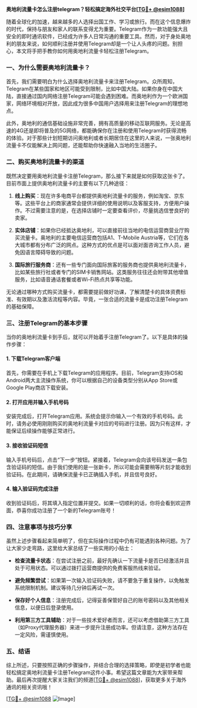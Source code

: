 **奥地利流量卡怎么注册telegram？轻松搞定海外社交平台[[TG💪+ @esim1088](https://t.me/s/esim1088)]**

随着全球化的加速，越来越多的人选择出国工作、学习或旅行。而在这个信息爆炸的时代，保持与朋友和家人的联系变得尤为重要。Telegram作为一款功能强大且安全的即时通讯软件，已经成为许多人日常沟通的重要工具。然而，对于身处奥地利的朋友来说，如何顺利注册并使用Telegram却是一个让人头疼的问题。别担心，本文将手把手教你如何用奥地利流量卡轻松注册Telegram。

### 一、为什么需要奥地利流量卡？

首先，我们需要明白为什么选择奥地利流量卡来注册Telegram。众所周知，Telegram在某些国家和地区可能受到限制，比如中国大陆。如果你身在中国大陆，直接通过国内网络注册Telegram可能会遇到困难。而奥地利作为一个欧洲国家，网络环境相对开放，因此成为很多中国用户选择用来注册Telegram的理想地点。

此外，奥地利的通信基础设施非常完善，拥有高质量的移动互联网服务。无论是高速的4G还是即将普及的5G网络，都能确保你在注册和使用Telegram时获得流畅的体验。对于那些计划短期访问奥地利或者长期居住在这里的人来说，一张奥地利流量卡不仅能解决上网问题，还能帮助你快速融入当地的生活圈子。

### 二、购买奥地利流量卡的渠道

既然决定要用奥地利流量卡注册Telegram，那么接下来就是如何获取这张卡了。目前市面上提供奥地利流量卡的主要有以下几种途径：

1. **线上购买**：现在许多电商平台都提供奥地利流量卡的服务，例如淘宝、京东等。这些平台上的商家通常会提供详细的使用说明以及客服支持，方便用户操作。不过需要注意的是，在选择店铺时一定要查看评价，尽量挑选信誉良好的卖家。
   
2. **实体店铺**：如果你已经抵达奥地利，可以直接前往当地的电信运营商营业厅购买流量卡。奥地利的主要电信运营商包括A1、T-Mobile Austria等，它们在各大城市都有分布广泛的网点。这种方式的优点是可以面对面咨询工作人员，避免因语言障碍导致的问题。

3. **国际旅行服务商**：还有一些专门面向国际旅客的服务商也提供奥地利流量卡，比如某些旅行社或者专门的SIM卡销售网站。这类服务往往还会附带其他增值服务，比如语音通话套餐或者Wi-Fi热点共享等功能。

无论通过哪种方式购买流量卡，都需要提前做好功课，了解清楚卡的具体资费标准、有效期以及激活流程等内容。毕竟，一张合适的流量卡是成功注册Telegram的基础保障。

### 三、注册Telegram的基本步骤

当你的奥地利流量卡到手后，就可以开始着手注册Telegram了。以下是具体的操作步骤：

#### 1. 下载Telegram客户端

首先，你需要在手机上下载Telegram的应用程序。目前，Telegram支持iOS和Android两大主流操作系统，你可以根据自己的设备类型分别从App Store或Google Play商店下载安装。

#### 2. 打开应用并输入手机号码

安装完成后，打开Telegram应用。系统会提示你输入一个有效的手机号码。此时，请务必使用刚刚购买的奥地利流量卡对应的号码进行注册。因为只有这样，才能保证后续操作能够正常进行。

#### 3. 接收验证码短信

输入手机号码后，点击“下一步”按钮。紧接着，Telegram会向该号码发送一条包含验证码的短信。由于我们使用的是一张新卡，所以可能会需要稍等片刻才能收到验证码。在此期间，请确保流量卡已正确插入手机，并且信号良好。

#### 4. 输入验证码完成注册

收到验证码后，将其填入指定位置并提交。如果一切顺利的话，你将会看到欢迎界面，恭喜你成功注册了一个新的Telegram账号！

### 四、注意事项与技巧分享

虽然上述步骤看起来简单明了，但在实际操作过程中仍有可能遇到各种问题。为了让大家少走弯路，这里给大家总结了一些实用的小贴士：

- **检查流量卡状态**：在尝试注册之前，最好先确认一下流量卡是否已经激活并且处于可用状态。可以通过拨打运营商提供的免费客服热线来验证。
  
- **避免频繁尝试**：如果第一次输入验证码失败，请不要急于重复操作，以免触发系统限制机制。建议等待几分钟后再试一次。
  
- **保存好个人信息**：注册完成后，记得妥善保管好自己的账号密码以及其他相关信息，以便日后登录使用。

- **利用第三方工具辅助**：对于一些技术爱好者而言，还可以考虑借助第三方工具（如Proxy代理服务器）来进一步提升注册成功率。但请注意，这种方法存在一定风险，需谨慎使用。

### 五、结语

综上所述，只要按照正确的步骤操作，并结合合理的选择策略，即使是初学者也能轻松搞定奥地利流量卡注册Telegram这件小事。希望这篇文章能为大家带来帮助。最后再次提醒大家关注我们的频道[[TG💪+ @esim1088](https://t.me/s/esim1088)]，获取更多关于海外通讯的相关资讯哦！

[[TG💪+ @esim1088](https://t.me/s/esim1088) ![Image](https://i.postimg.cc/4NQfJmqS/Snipaste-2025-05-13-00-14-12.png)]